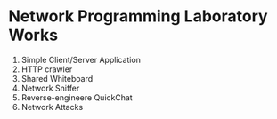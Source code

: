 # Network Programming Laboratory Works
1. Simple Client/Server Application
2. HTTP crawler
3. Shared Whiteboard
4. Network Sniffer
5. Reverse-engineere QuickChat 
6. Network Attacks
